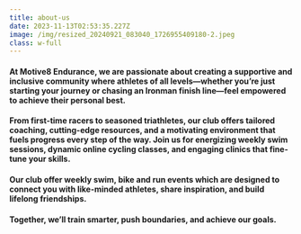 ```yaml
---
title: about-us
date: 2023-11-13T02:53:35.227Z
image: /img/resized_20240921_083040_1726955409180-2.jpeg
class: w-full
---
```

####   At Motive8 Endurance, we are passionate about creating a supportive and inclusive community where athletes of all levels—whether you’re just starting your journey or chasing an Ironman finish line—feel empowered to achieve their personal best. 

####   From first-time racers to seasoned triathletes, our club offers tailored coaching, cutting-edge resources, and a motivating environment that fuels progress every step of the way. Join us for energizing weekly swim sessions, dynamic online cycling classes, and engaging clinics that fine-tune your skills. 

####   Our club offer weekly swim,  bike and run events which are designed to connect you with like-minded athletes, share inspiration, and build lifelong friendships. 

####   Together, we’ll train smarter, push boundaries, and achieve our goals.
